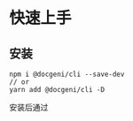 # 快速上手

## 安装

```
npm i @docgeni/cli --save-dev
// or
yarn add @docgeni/cli -D
```

安装后通过

<!-- example(form-field-custom-control) -->

